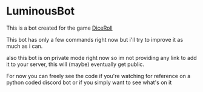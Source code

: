 # LuminousBot
This is a bot created for the game [DiceRoll] 

This bot has only a few commands right now but i'll try to improve it as much as i can.

also this bot is on private mode right now so im not providing any link to add it to your server, this will (maybe) eventually get public.

For now you can freely see the code if you're watching for reference on a python coded discord bot or if you simply want to see what's on it 

[DiceRoll]: https://github.com/CritickalGames/DiceGameDRol
